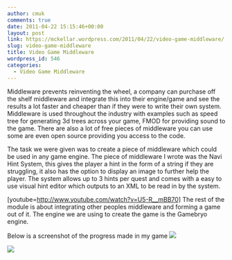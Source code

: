 ```yaml
---
author: cmuk
comments: true
date: 2011-04-22 15:15:46+00:00
layout: post
link: https://mckellar.wordpress.com/2011/04/22/video-game-middleware/
slug: video-game-middleware
title: Video Game Middleware
wordpress_id: 546
categories:
  - Video Game Middleware
---
```


Middleware prevents reinventing the wheel, a company can purchase off the shelf middleware and integrate this into their engine/game and see the results a lot faster and cheaper than if they were to write their own system. Middleware is used throughout the industry with examples such as speed tree for generating 3d trees across your game, FMOD for providing sound to the game. There are also a lot of free pieces of middleware you can use some are even open source providing you access to the code.

The task we were given was to create a piece of middleware which could be used in any game engine. The piece of middleware I wrote was the Navi Hint System, this gives the player a hint in the form of a string if they are struggling, it also has the option to display an image to further help the player. The system allows up to 3 hints per quest and comes with a easy to use visual hint editor which outputs to an XML to be read in by the system.

[youtube=http://www.youtube.com/watch?v=U5-R__mBB70]
The rest of the module is about integrating other peoples middleware and forming a game out of it. The engine we are using to create the game is the Gamebryo engine.

Below is a screenshot of the progress made in my game
![](https://mckellar.files.wordpress.com/2017/10/dreamquestsplash222.jpg)

[![](https://mckellar.files.wordpress.com/2017/10/ufo11.jpg)](https://mckellar.files.wordpress.com/2017/10/ufo11.jpg)
